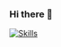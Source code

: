 ### Hi there 👋

[![Skills](https://skillicons.dev/icons?i=ansible,aws,azure,bash,c,cpp,css,docker,eclipse,git,grafana,html,java,jquery,js,kubernetes,linux,mysql,nginx,nodejs,perl,php,postgres,powershell,py,regex,vim,wordpress&perline=4)](https://skillicons.dev)

<!--
**niobyte/niobyte** is a ✨ _special_ ✨ repository because its `README.md` (this file) appears on your GitHub profile.

Here are some ideas to get you started:

- 🔭 I’m currently working on ...
- 🌱 I’m currently learning ...
- 👯 I’m looking to collaborate on ...
- 🤔 I’m looking for help with ...
- 💬 Ask me about ...
- 📫 How to reach me: ...
- 😄 Pronouns: ...
- ⚡ Fun fact: ...
-->
